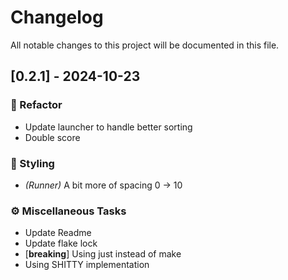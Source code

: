 # Changelog

All notable changes to this project will be documented in this file.

## [0.2.1] - 2024-10-23

### 🚜 Refactor

- Update launcher to handle better sorting
- Double score

### 🎨 Styling

- *(Runner)* A bit more of spacing 0 -> 10

### ⚙️ Miscellaneous Tasks

- Update Readme
- Update flake lock
- [**breaking**] Using just instead of make
- Using SHITTY implementation

<!-- generated by git-cliff -->
